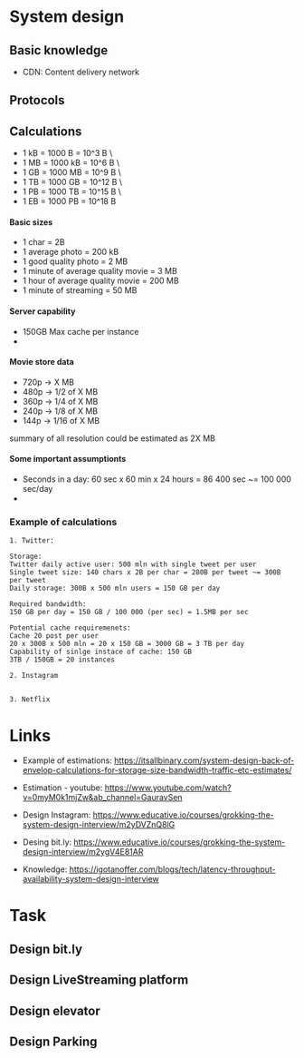 # System design

## Basic knowledge
- CDN: Content delivery network

## Protocols

## Calculations
- 1 kB = 1000 B = 10^3 B \
- 1 MB = 1000 kB = 10^6 B \
- 1 GB = 1000 MB = 10^9 B \
- 1 TB = 1000 GB = 10^12 B \
- 1 PB = 1000 TB = 10^15 B \
- 1 EB = 1000 PB = 10^18 B 

#### **Basic sizes**
- 1 char = 2B
- 1 average photo = 200 kB
- 1 good quality photo = 2 MB
- 1 minute of average quality movie = 3 MB
- 1 hour of average quality movie = 200 MB
- 1 minute of streaming = 50 MB

#### Server capability
- 150GB Max cache per instance
- 

#### Movie store data
- 720p -> X MB
- 480p -> 1/2 of X MB
- 360p -> 1/4 of X MB
- 240p -> 1/8 of X MB
- 144p -> 1/16 of X MB

summary of all resolution could be estimated as 2X MB

#### Some important assumptionts
- Seconds in a day: 60 sec x 60 min x 24 hours = 86 400 sec ~= 100 000 sec/day
- 

### **Example of calculations**
```
1. Twitter:

Storage:
Twitter daily active user: 500 mln with single tweet per user
Single tweet size: 140 chars x 2B per char = 280B per tweet ~= 300B per tweet
Daily storage: 300B x 500 mln users = 150 GB per day

Required bandwidth:
150 GB per day = 150 GB / 100 000 (per sec) = 1.5MB per sec

Potential cache requiremenets:
Cache 20 post per user
20 x 300B x 500 mln = 20 x 150 GB = 3000 GB = 3 TB per day
Capability of sinlge instace of cache: 150 GB
3TB / 150GB = 20 instances

2. Instagram


3. Netflix
```

# Links
- Example of estimations: https://itsallbinary.com/system-design-back-of-envelop-calculations-for-storage-size-bandwidth-traffic-etc-estimates/
- Estimation - youtube: https://www.youtube.com/watch?v=0myM0k1mjZw&ab_channel=GauravSen
- Design Instagram: https://www.educative.io/courses/grokking-the-system-design-interview/m2yDVZnQ8lG
- Desing bit.ly: https://www.educative.io/courses/grokking-the-system-design-interview/m2ygV4E81AR

- Knowledge: https://igotanoffer.com/blogs/tech/latency-throughput-availability-system-design-interview

# Task

## Design bit.ly

## Design LiveStreaming platform

## Design elevator

## Design Parking 
